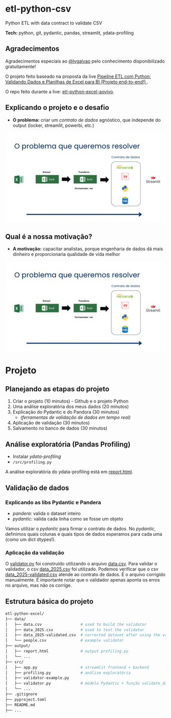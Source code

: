 # etl-python-csv

Python ETL with data contract to validate CSV

**Tech:** python, git, pydantic, pandas, streamlit, ydata-profiling

## Agradecimentos

Agradecimentos especiais ao [@lvgalvao](https://github.com/lvgalvao) pelo conhecimento disponibilizado gratuitamente!

O projeto feito baseado na proposta da live [Pipeline ETL com Python: Validando Dados e Planilhas de Excel para BI (Projeto end-to-end!)
](https://youtu.be/JuOyNPjAer8).

O repo feito durante a live: [etl-python-excel-aovivo](https://github.com/lvgalvao/etl-python-excel-aovivo).

## Explicando o projeto e o desafio

- **O problema:** criar um *contrato de dados* agnóstico, que independe do output (locker, streamlit, powerbi, etc.)

![problema](/images/problema.png)

## Qual é a nossa motivação?

- **A motivação:** capacitar analistas, porque engenharia de dados dá mais dinheiro e proporcionaria qualidade de vida melhor

![motivacao](/images/motivacao.png)
 
# Projeto

## Planejando as etapas do projeto

1. Criar o projeto (10 minutos) - Github e o projeto Python  
2. Uma análise exploratória dos meus dados (20 minutos)
3. Explicação do Pydantic e do Pandora (30 minutos)
   - *(ferramentas de validação de dados em tempo real)*
4. Aplicação de validação (30 minutos)
5. Salvamento no banco de dados (30 minutos)

## Análise exploratória (Pandas Profiling)

- Instalar *ydata-profiling*
- `/src/profiling.py`

A análise exploratória do ydata-profiling está em [report.html](/output/report.html).

## Validação de dados

### Explicando as libs Pydantic e Pandera

- *pandera:* valida o dataset inteiro
- *pydantic:* valida cada linha como se fosse um objeto

Vamos utilizar o *pydantic* para firmar o contrato de dados.
No *pydantic*, definimos quais colunas e quais tipos de dados esperamos para cada uma (como um dict dtypes!).

### Aplicação da validação

O [validator.py](/src/validator.py) foi construído utilizando o arquivo [data.csv](/data/data.csv).
Para validar o validador, o csv [data_2025.csv](/data/data_2025.csv) foi utilizado.
Podemos verificar que o csv [data_2025-validated.csv](/data/data_2025.csv) atende ao contrato de dados. É o arquivo corrigido manualmente.
É importante notar que o validador apenas aponta os erros no arquivo, mas não os corrige.

## Estrutura básica do projeto

```bash
etl-python-excel/
├── data/
│   ├── data.csv                 # used to build the validator
│   ├── data_2025.csv            # used to test the validator
│   ├── data_2025-validated.csv  # corrected dataset after using the validator
│   └── people.csv               # example validator
├── output/
│   ├── report.html              # output profiling.py
│   └── ...
├── src/
│   ├── app.py                   # streamlit frontend + backend
│   ├── profiling.py             # análise exploratória
│   ├── validator-example.py
│   ├── validator.py             # modelo Pydantic + função validate_dataframe
│   └── ...
├── .gitignore
├── pyproject.toml
├── README.md
├── ...
```
